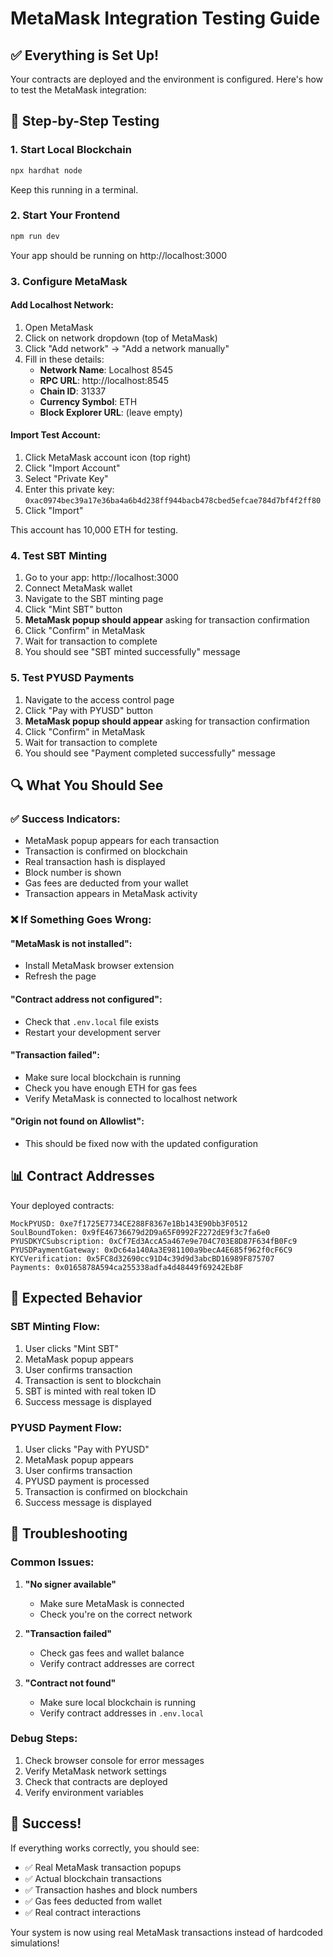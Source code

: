 # MetaMask Integration Testing Guide

## ✅ Everything is Set Up!

Your contracts are deployed and the environment is configured. Here's how to test the MetaMask integration:

## 🚀 Step-by-Step Testing

### 1. Start Local Blockchain
```bash
npx hardhat node
```
Keep this running in a terminal.

### 2. Start Your Frontend
```bash
npm run dev
```
Your app should be running on http://localhost:3000

### 3. Configure MetaMask

#### Add Localhost Network:
1. Open MetaMask
2. Click on network dropdown (top of MetaMask)
3. Click "Add network" → "Add a network manually"
4. Fill in these details:
   - **Network Name**: Localhost 8545
   - **RPC URL**: http://localhost:8545
   - **Chain ID**: 31337
   - **Currency Symbol**: ETH
   - **Block Explorer URL**: (leave empty)

#### Import Test Account:
1. Click MetaMask account icon (top right)
2. Click "Import Account"
3. Select "Private Key"
4. Enter this private key: `0xac0974bec39a17e36ba4a6b4d238ff944bacb478cbed5efcae784d7bf4f2ff80`
5. Click "Import"

This account has 10,000 ETH for testing.

### 4. Test SBT Minting

1. Go to your app: http://localhost:3000
2. Connect MetaMask wallet
3. Navigate to the SBT minting page
4. Click "Mint SBT" button
5. **MetaMask popup should appear** asking for transaction confirmation
6. Click "Confirm" in MetaMask
7. Wait for transaction to complete
8. You should see "SBT minted successfully" message

### 5. Test PYUSD Payments

1. Navigate to the access control page
2. Click "Pay with PYUSD" button
3. **MetaMask popup should appear** asking for transaction confirmation
4. Click "Confirm" in MetaMask
5. Wait for transaction to complete
6. You should see "Payment completed successfully" message

## 🔍 What You Should See

### ✅ Success Indicators:
- MetaMask popup appears for each transaction
- Transaction is confirmed on blockchain
- Real transaction hash is displayed
- Block number is shown
- Gas fees are deducted from your wallet
- Transaction appears in MetaMask activity

### ❌ If Something Goes Wrong:

#### "MetaMask is not installed":
- Install MetaMask browser extension
- Refresh the page

#### "Contract address not configured":
- Check that `.env.local` file exists
- Restart your development server

#### "Transaction failed":
- Make sure local blockchain is running
- Check you have enough ETH for gas fees
- Verify MetaMask is connected to localhost network

#### "Origin not found on Allowlist":
- This should be fixed now with the updated configuration

## 📊 Contract Addresses

Your deployed contracts:
```
MockPYUSD: 0xe7f1725E7734CE288F8367e1Bb143E90bb3F0512
SoulBoundToken: 0x9fE46736679d2D9a65F0992F2272dE9f3c7fa6e0
PYUSDKYCSubscription: 0xCf7Ed3AccA5a467e9e704C703E8D87F634fB0Fc9
PYUSDPaymentGateway: 0xDc64a140Aa3E981100a9becA4E685f962f0cF6C9
KYCVerification: 0x5FC8d32690cc91D4c39d9d3abcBD16989F875707
Payments: 0x0165878A594ca255338adfa4d48449f69242Eb8F
```

## 🎯 Expected Behavior

### SBT Minting Flow:
1. User clicks "Mint SBT"
2. MetaMask popup appears
3. User confirms transaction
4. Transaction is sent to blockchain
5. SBT is minted with real token ID
6. Success message is displayed

### PYUSD Payment Flow:
1. User clicks "Pay with PYUSD"
2. MetaMask popup appears
3. User confirms transaction
4. PYUSD payment is processed
5. Transaction is confirmed on blockchain
6. Success message is displayed

## 🔧 Troubleshooting

### Common Issues:

1. **"No signer available"**
   - Make sure MetaMask is connected
   - Check you're on the correct network

2. **"Transaction failed"**
   - Check gas fees and wallet balance
   - Verify contract addresses are correct

3. **"Contract not found"**
   - Make sure local blockchain is running
   - Verify contract addresses in `.env.local`

### Debug Steps:

1. Check browser console for error messages
2. Verify MetaMask network settings
3. Check that contracts are deployed
4. Verify environment variables

## 🎉 Success!

If everything works correctly, you should see:
- ✅ Real MetaMask transaction popups
- ✅ Actual blockchain transactions
- ✅ Transaction hashes and block numbers
- ✅ Gas fees deducted from wallet
- ✅ Real contract interactions

Your system is now using real MetaMask transactions instead of hardcoded simulations!
